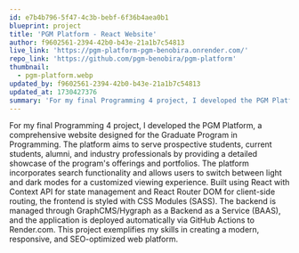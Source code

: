 ```yaml
---
id: e7b4b796-5f47-4c3b-bebf-6f36b4aea0b1
blueprint: project
title: 'PGM Platform - React Website'
author: f9602561-2394-42b0-b43e-21a1b7c54813
live_link: 'https://pgm-platform-pgm-benobira.onrender.com/'
repo_link: 'https://github.com/pgm-benobira/pgm-platform'
thumbnail:
  - pgm-platform.webp
updated_by: f9602561-2394-42b0-b43e-21a1b7c54813
updated_at: 1730427376
summary: 'For my final Programming 4 project, I developed the PGM Platform, a website showcasing the Graduate Program in Programming to prospective and current students, alumni, and industry professionals. Built with React, CSS Modules (SASS), and GraphCMS, the platform features customizable light and dark modes, search functionality, and automatic deployment via GitHub Actions, demonstrating my skills in creating a modern, responsive, and SEO-optimized web application.'
---
```

For my final Programming 4 project, I developed the PGM Platform, a comprehensive website designed for the Graduate Program in Programming. The platform aims to serve prospective students, current students, alumni, and industry professionals by providing a detailed showcase of the program's offerings and portfolios. The platform incorporates search functionality and allows users to switch between light and dark modes for a customized viewing experience. Built using React with Context API for state management and React Router DOM for client-side routing, the frontend is styled with CSS Modules (SASS). The backend is managed through GraphCMS/Hygraph as a Backend as a Service (BAAS), and the application is deployed automatically via GitHub Actions to Render.com. This project exemplifies my skills in creating a modern, responsive, and SEO-optimized web platform.